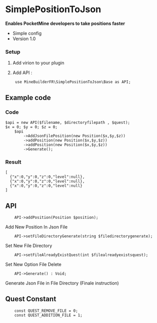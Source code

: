 # SimplePositionToJson
__Enables PocketMine developers to take positions faster__

* Simple config
* Version 1.0

### Setup

1. Add virion to your plugin
2. Add API :

		use MineBuilderFR\SimplePositionToJson\Base as API;
    
## Example code

### Code
   
    $api = new API($filename, $directoryfilepath , $quest);
    $x = 0; $y = 0; $z = 0;
        $api
            ->AddJsonFilePosition(new Position($x,$y,$z))
            ->addPosition(new Position($x,$y,$z))
            ->addPosition(new Position($x,$y,$z))
            ->Generate();
            
### Result

    [
      {"x":0,"y":0,"z":0,"level":null},
      {"x":0,"y":0,"z":0,"level":null},
      {"x":0,"y":0,"z":0,"level":null}
    ]

## API

		API->addPosition(Position $position);
Add New Position In Json File

		API->setFileDirectoryGenerate(string $filedirectorygenerate);
Set New File Directory

		API->setFileAlreadyExistQuest(int $filealreadyexistsquest);
Set New Option File Delete

		API->Generate() : Void;
Generate Json File in File Directory (Finale instruction)

## Quest Constant

		const QUEST_REMOVE_FILE = 0;
  		const QUEST_ADDITION_FILE = 1;
